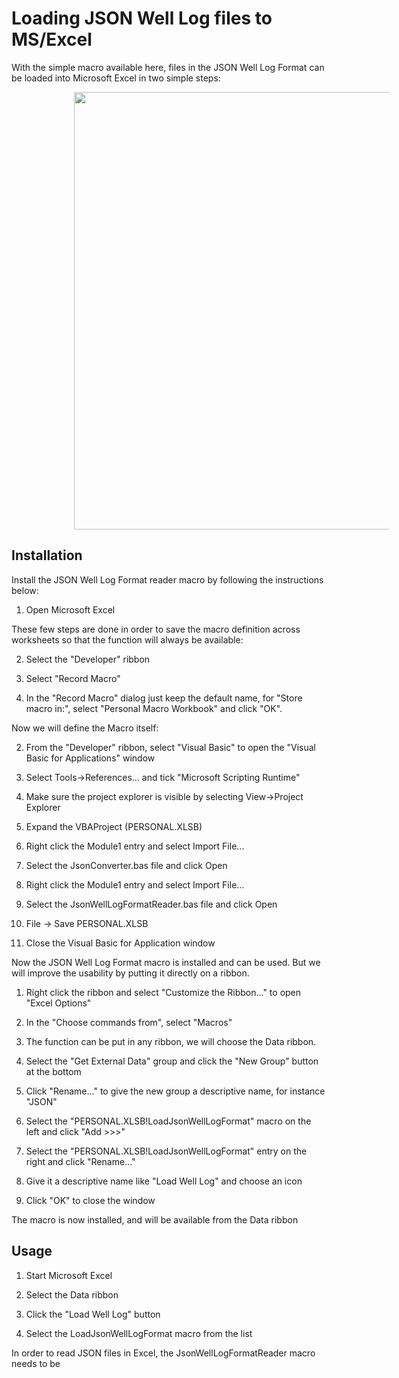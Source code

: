 # Loading JSON Well Log files to MS/Excel

With the simple macro available here, files in the JSON Well Log Format can
be loaded into Microsoft Excel in two simple steps:

<img hspace="100" width="700" src="https://jsonwelllogformat.org/images/excel1.png">


## Installation

Install the JSON Well Log Format reader macro by following the instructions below:

1. Open Microsoft Excel

These few steps are done in order to save the macro definition across
worksheets so that the function will always be available:

2. Select the "Developer" ribbon

3. Select "Record Macro"

4. In the "Record Macro" dialog just keep the default name, for "Store macro in:", select
   "Personal Macro Workbook" and click "OK".

Now we will define the Macro itself:

2. From the "Developer" ribbon, select "Visual Basic" to open the "Visual Basic for Applications" window

3. Select Tools->References... and tick "Microsoft Scripting Runtime"

4. Make sure the project explorer is visible by selecting View->Project Explorer

2. Expand the VBAProject (PERSONAL.XLSB)

4. Right click the Module1 entry and select Import File...

5. Select the JsonConverter.bas file and click Open

4. Right click the Module1 entry and select Import File...

6. Select the JsonWellLogFormatReader.bas file and click Open

7. File -> Save PERSONAL.XLSB

7. Close the Visual Basic for Application window

Now the JSON Well Log Format macro is installed and can be used.
But we will improve the usability by putting it directly on a ribbon.

1. Right click the ribbon and select "Customize the Ribbon..." to open "Excel Options"

2. In the "Choose commands from", select "Macros"

3. The function can be put in any ribbon, we will choose the Data ribbon.

3. Select the "Get External Data" group and click the "New Group" button at the bottom

5. Click "Rename..." to give the new group a descriptive name, for instance "JSON"

6. Select the "PERSONAL.XLSB!LoadJsonWellLogFormat" macro on the left and click "Add >>>"

7. Select the "PERSONAL.XLSB!LoadJsonWellLogFormat" entry on the right and click "Rename..."

8. Give it a descriptive name like "Load Well Log" and choose an icon

9. Click "OK" to close the window

The macro is now installed, and will be available from the Data ribbon


## Usage

1. Start Microsoft Excel

2. Select the Data ribbon

3. Click the "Load Well Log" button











3. Select the LoadJsonWellLogFormat macro from the list




In order to read JSON files in Excel, the JsonWellLogFormatReader macro
needs to be
